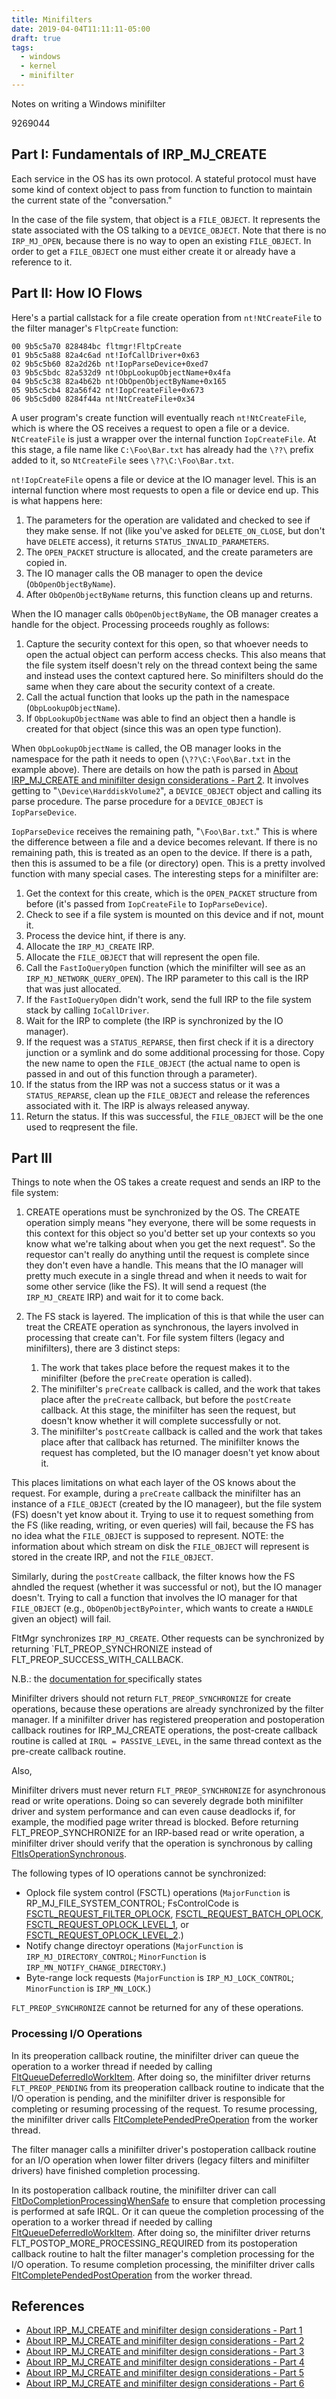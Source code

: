 ```yaml
---
title: Minifilters
date: 2019-04-04T11:11:11-05:00
draft: true
tags:
  - windows
  - kernel
  - minifilter
---
```


Notes on writing a Windows minifilter
<!--more-->

9269044

## Part I: Fundamentals of IRP_MJ_CREATE

Each service in the OS has its own protocol. A stateful protocol must have some kind of context object to pass from function to function to maintain the current state of the "conversation."

In the case of the file system, that object is a ``FILE_OBJECT``. It represents the state associated with the OS talking to a ``DEVICE_OBJECT``. Note that there is no ``IRP_MJ_OPEN``, because there is no way to open an existing ``FILE_OBJECT``. In order to get a ``FILE_OBJECT`` one must either create it or already have a reference to it.

## Part II: How IO Flows

Here's a partial callstack for a file create operation from ``nt!NtCreateFile`` to the filter manager's ``FltpCreate`` function:

    00 9b5c5a70 828484bc fltmgr!FltpCreate
    01 9b5c5a88 82a4c6ad nt!IofCallDriver+0x63
    02 9b5c5b60 82a2d26b nt!IopParseDevice+0xed7
    03 9b5c5bdc 82a532d9 nt!ObpLookupObjectName+0x4fa
    04 9b5c5c38 82a4b62b nt!ObOpenObjectByName+0x165
    05 9b5c5cb4 82a56f42 nt!IopCreateFile+0x673
    06 9b5c5d00 8284f44a nt!NtCreateFile+0x34

A user program's create function will eventually reach ``nt!NtCreateFile``, which is where the OS receives a request to open a file or a device. ``NtCreateFile`` is just a wrapper over the internal function ``IopCreateFile``. At this stage, a file name like ``C:\Foo\Bar.txt`` has already had the ``\??\`` prefix added to it, so ``NtCreateFile`` sees ``\??\C:\Foo\Bar.txt``.

``nt!IopCreateFile`` opens a file or device at the IO manager level. This is an internal function where most requests to open a file or device end up. This is what happens here:

1. The parameters for the operation are validated and checked to see if they make sense. If not (like you've asked for ``DELETE_ON_CLOSE``, but don't have ``DELETE`` access), it returns ``STATUS_INVALID_PARAMETERS``.
2. The ``OPEN_PACKET`` structure is allocated, and the create parameters are copied in.
3. The IO manager calls the OB manager to open the device (``ObOpenObjectByName``).
4. After ``ObOpenObjectByName`` returns, this function cleans up and returns.

When the IO manager calls ``ObOpenObjectByName``, the OB manager creates a handle for the object. Processing proceeds roughly as follows:

1. Capture the security context for this open, so that whoever needs to open the actual object can perform access checks. This also means that the file system itself doesn't rely on the thread context being the same and instead uses the context captured here. So minifilters should do the same when they care about the security context of a create.
2. Call the actual function that looks up the path in the namespace (``ObpLookupObjectName``).
3. If ``ObpLookupObjectName`` was able to find an object then a handle is created for that object (since this was an open type function).

When ``ObpLookupObjectName`` is called, the OB manager looks in the namespace for the path it needs to open (``\??\C:\Foo\Bar.txt`` in the example above). There are details on how the path is parsed in [About IRP_MJ_CREATE and minifilter design considerations - Part 2](http://fsfilters.blogspot.com/2010/12/since-weve-discussed-concepts-last-time.html). It involves getting to "``\Device\HarddiskVolume2``", a ``DEVICE_OBJECT`` object and calling its parse procedure. The parse procedure for a ``DEVICE_OBJECT`` is ``IopParseDevice``.

``IopParseDevice`` receives the remaining path, "``\Foo\Bar.txt``." This is where the difference between a file and a device becomes relevant. If there is no remaining path, this is treated as an open to the device. If there is a path, then this is assumed to be a file (or directory) open. This is a pretty involved function with many special cases. The interesting steps for a minifilter are:

1. Get the context for this create, which is the ``OPEN_PACKET`` structure from before (it's passed from ``IopCreateFile`` to ``IopParseDevice``).
2. Check to see if a file system is mounted on this device and if not, mount it.
3. Process the device hint, if there is any.
4. Allocate the ``IRP_MJ_CREATE`` IRP.
5. Allocate the ``FILE_OBJECT`` that will represent the open file.
6. Call the ``FastIoQueryOpen`` function (which the minifilter will see as an ``IRP_MJ_NETWORK_QUERY_OPEN``). The IRP parameter to this call is the IRP that was just allocated.
7. If the ``FastIoQueryOpen`` didn't work, send the full IRP to the file system stack by calling ``IoCallDriver``.
8. Wait for the IRP to complete (the IRP is synchronized by the IO manager).
9. If the request was a ``STATUS_REPARSE``, then first check if it is a directory junction or a symlink and do some additional processing for those. Copy the new name to open the ``FILE_OBJECT`` (the actual name to open is passed in and out of this function through a parameter).
10. If the status from the IRP was not a success status or it was a ``STATUS_REPARSE``, clean up the ``FILE_OBJECT`` and release the references associated with it. The IRP is always released anyway.
11. Return the status. If this was successful, the ``FILE_OBJECT`` will be the one used to reqpresent the file.

## Part III

Things to note when the OS takes a create request and sends an IRP to the file system:

1. CREATE operations must be synchronized by the OS. The CREATE operation simply means "hey everyone, there will be some requests in this context for this object so you'd better set up your contexts so you know what we're talking about when you get the next request". So the requestor can't really do anything until the request is complete since they don't even have a handle. This means that the IO manager will pretty much execute in a single thread and when it needs to wait for some other service (like the FS). It will send a request (the ``IRP_MJ_CREATE`` IRP) and wait for it to come back.
2. The FS stack is layered. The implication of this is that while the user can treat the CREATE operation as synchronous, the layers involved in processing that create can't. For file system filters (legacy and minifilters), there are 3 distinct steps:

    1. The work that takes place before the request makes it to the minifilter (before the ``preCreate`` operation is called).
    2. The minifilter's ``preCreate`` callback is called, and the work that takes place after the ``preCreate`` callback, but before the ``postCreate`` callback. At this stage, the minifilter has seen the request, but doesn't know whether it will complete successfully or not.
    3. The minifilter's ``postCreate`` callback is called and the work that takes place after that callback has returned. The minifilter knows the request has completed, but the IO manager doesn't yet know about it.

This places limitations on what each layer of the OS knows about the request. For example, during a ``preCreate`` callback the minifilter has an instance of a ``FILE_OBJECT`` (created by the IO manageer), but the file system (FS) doesn't yet know about it. Trying to use it to request something from the FS (like reading, writing, or even queries) will fail, because the FS has no idea what the ``FILE_OBJECT`` is supposed to represent. NOTE: the information about which stream on disk the ``FILE_OBJECT`` will represent is stored in the create IRP, and not the ``FILE_OBJECT``.

Similarly, during the ``postCreate`` callback, the filter knows how the FS ahndled the request (whether it was successful or not), but the IO manager doesn't. Trying to call a function that involves the IO manager for that ``FILE_OBJECT`` (e.g., ``ObOpenObjectByPointer``, which wants to create a ``HANDLE`` given an object) will fail.

FltMgr synchronizes ``IRP_MJ_CREATE``. Other requests can be synchronized by returning `FLT_PREOP_SYNCHRONIZE instead of FLT_PREOP_SUCCESS_WITH_CALLBACK.

N.B.: the [documentation for ](https://docs.microsoft.com/en-us/windows-hardware/drivers/ifs/returning-flt-preop-synchronize) specifically states

Minifilter drivers should not return ``FLT_PREOP_SYNCHRONIZE`` for create operations, because these operations are already synchronized by the filter manager. If a minifilter driver has registered preoperation and postoperation callback routines for IRP_MJ_CREATE operations, the post-create callback routine is called at ``IRQL = PASSIVE_LEVEL``, in the same thread context as the pre-create callback routine.

Also,

Minifilter drivers must never return ``FLT_PREOP_SYNCHRONIZE`` for asynchronous read or write operations. Doing so can severely degrade both minifilter driver and system performance and can even cause deadlocks if, for example, the modified page writer thread is blocked. Before returning FLT_PREOP_SYNCHRONIZE for an IRP-based read or write operation, a minifilter driver should verify that the operation is synchronous by calling [FltIsOperationSynchronous](https://msdn.microsoft.com/library/windows/hardware/ff543351).

The following types of IO operations cannot be synchronized:

- Oplock file system control (FSCTL) operations (``MajorFunction`` is RP_MJ_FILE_SYSTEM_CONTROL; FsControlCode is [FSCTL_REQUEST_FILTER_OPLOCK](https://msdn.microsoft.com/library/windows/hardware/ff545518), [FSCTL_REQUEST_BATCH_OPLOCK](https://msdn.microsoft.com/library/windows/hardware/ff545510), [FSCTL_REQUEST_OPLOCK_LEVEL_1](https://msdn.microsoft.com/library/windows/hardware/ff545538), or [FSCTL_REQUEST_OPLOCK_LEVEL_2](https://msdn.microsoft.com/library/windows/hardware/ff545546).)
- Notify change directoyr operations (``MajorFunction`` is ``IRP_MJ_DIRECTORY_CONTROL``; ``MinorFunction`` is ``IRP_MN_NOTIFY_CHANGE_DIRECTORY``.)
- Byte-range lock requests (``MajorFunction`` is ``IRP_MJ_LOCK_CONTROL``; ``MinorFunction`` is ``IRP_MN_LOCK``.)

``FLT_PREOP_SYNCHRONIZE`` cannot be returned for any of these operations.

### Processing I/O Operations

In its preoperation callback routine, the minifilter driver can queue the operation to a worker thread if needed by calling [FltQueueDeferredIoWorkItem](https://msdn.microsoft.com/library/windows/hardware/ff543449). After doing so, the minifilter driver returns ``FLT_PREOP_PENDING`` from its preoperation callback routine to indicate that the I/O operation is pending, and the minifilter driver is responsible for completing or resuming processing of the request. To resume processing, the minifilter driver calls [FltCompletePendedPreOperation](https://msdn.microsoft.com/library/windows/hardware/ff541913) from the worker thread.

The filter manager calls a minifilter driver's postoperation callback routine for an I/O operation when lower filter drivers (legacy filters and minifilter drivers) have finished completion processing.

In its postoperation callback routine, the minifilter driver can call [FltDoCompletionProcessingWhenSafe](https://msdn.microsoft.com/library/windows/hardware/ff542047) to ensure that completion processing is performed at safe IRQL. Or it can queue the completion processing of the operation to a worker thread if needed by calling [FltQueueDeferredIoWorkItem](https://msdn.microsoft.com/library/windows/hardware/ff543449). After doing so, the minifilter driver returns FLT_POSTOP_MORE_PROCESSING_REQUIRED from its postoperation callback routine to halt the filter manager's completion processing for the I/O operation. To resume completion processing, the minifilter driver calls [FltCompletePendedPostOperation](https://msdn.microsoft.com/library/windows/hardware/ff541897) from the worker thread.

## References

* [About IRP_MJ_CREATE and minifilter design considerations - Part 1](http://fsfilters.blogspot.com/2010/12/about-irpmjcreate-and-minifilter-design.html)
* [About IRP_MJ_CREATE and minifilter design considerations - Part 2](http://fsfilters.blogspot.com/2010/12/since-weve-discussed-concepts-last-time.html)
* [About IRP_MJ_CREATE and minifilter design considerations - Part 3](http://fsfilters.blogspot.com/2010/12/about-irpmjcreate-and-minifilter-design_30.html)
* [About IRP_MJ_CREATE and minifilter design considerations - Part 4](http://fsfilters.blogspot.com/2011/01/about-irpmjcreate-and-minifilter-design.html)
* [About IRP_MJ_CREATE and minifilter design considerations - Part 5](http://fsfilters.blogspot.com/2011/01/about-irpmjcreate-and-minifilter-design_13.html)
* [About IRP_MJ_CREATE and minifilter design considerations - Part 6](http://fsfilters.blogspot.com/2011/01/about-irpmjcreate-and-minifilter-design_20.html)
